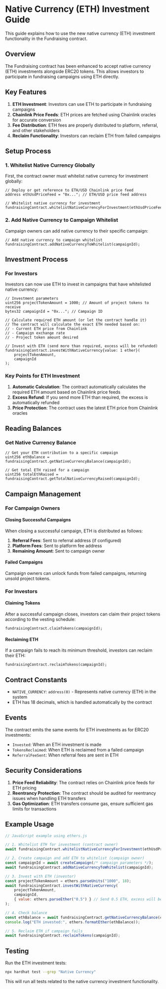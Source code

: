 # Native Currency (ETH) Investment Guide

This guide explains how to use the new native currency (ETH) investment functionality in the Fundraising contract.

## Overview

The Fundraising contract has been enhanced to accept native currency (ETH) investments alongside ERC20 tokens. This allows investors to participate in fundraising campaigns using ETH directly.

## Key Features

1. **ETH Investment**: Investors can use ETH to participate in fundraising campaigns
2. **Chainlink Price Feeds**: ETH prices are fetched using Chainlink oracles for accurate conversion
3. **Fee Distribution**: ETH fees are properly distributed to platform, referral, and other stakeholders
4. **Reclaim Functionality**: Investors can reclaim ETH from failed campaigns

## Setup Process

### 1. Whitelist Native Currency Globally

First, the contract owner must whitelist native currency for investment globally:

```solidity
// Deploy or get reference to ETH/USD Chainlink price feed
address ethUsdPriceFeed = "0x..."; // ETH/USD price feed address

// Whitelist native currency for investment
fundraisingContract.whitelistNativeCurrencyForInvestment(ethUsdPriceFeed);
```

### 2. Add Native Currency to Campaign Whitelist

Campaign owners can add native currency to their specific campaign:

```solidity
// Add native currency to campaign whitelist
fundraisingContract.addNativeCurrencyToWhitelist(campaignId);
```

## Investment Process

### For Investors

Investors can now use ETH to invest in campaigns that have whitelisted native currency:

```solidity
// Investment parameters
uint256 projectTokenAmount = 1000; // Amount of project tokens to receive
bytes32 campaignId = "0x..."; // Campaign ID

// Calculate required ETH amount (or let the contract handle it)
// The contract will calculate the exact ETH needed based on:
// - Current ETH price from Chainlink
// - Campaign exchange rate
// - Project token amount desired

// Invest with ETH (send more than required, excess will be refunded)
fundraisingContract.investWithNativeCurrency{value: 1 ether}(
    projectTokenAmount,
    campaignId
);
```

### Key Points for ETH Investment

1. **Automatic Calculation**: The contract automatically calculates the required ETH amount based on Chainlink price feeds
2. **Excess Refund**: If you send more ETH than required, the excess is automatically refunded
3. **Price Protection**: The contract uses the latest ETH price from Chainlink oracles

## Reading Balances

### Get Native Currency Balance

```solidity
// Get your ETH contribution to a specific campaign
uint256 ethBalance = fundraisingContract.getNativeCurrencyBalance(campaignId);

// Get total ETH raised for a campaign
uint256 totalEthRaised = fundraisingContract.getTotalNativeCurrencyRaised(campaignId);
```

## Campaign Management

### For Campaign Owners

#### Closing Successful Campaigns

When closing a successful campaign, ETH is distributed as follows:

1. **Referral Fees**: Sent to referral address (if configured)
2. **Platform Fees**: Sent to platform fee address
3. **Remaining Amount**: Sent to campaign owner

#### Failed Campaigns

Campaign owners can unlock funds from failed campaigns, returning unsold project tokens.

### For Investors

#### Claiming Tokens

After a successful campaign closes, investors can claim their project tokens according to the vesting schedule:

```solidity
fundraisingContract.claimTokens(campaignId);
```

#### Reclaiming ETH

If a campaign fails to reach its minimum threshold, investors can reclaim their ETH:

```solidity
fundraisingContract.reclaimTokens(campaignId);
```

## Contract Constants

- `NATIVE_CURRENCY`: `address(0)` - Represents native currency (ETH) in the system
- ETH has 18 decimals, which is handled automatically by the contract

## Events

The contract emits the same events for ETH investments as for ERC20 investments:

- `Invested`: When an ETH investment is made
- `TokensReclaimed`: When ETH is reclaimed from a failed campaign
- `ReferralFeeSent`: When referral fees are sent in ETH

## Security Considerations

1. **Price Feed Reliability**: The contract relies on Chainlink price feeds for ETH pricing
2. **Reentrancy Protection**: The contract should be audited for reentrancy issues when handling ETH transfers
3. **Gas Optimization**: ETH transfers consume gas, ensure sufficient gas limits for transactions

## Example Usage

```javascript
// JavaScript example using ethers.js

// 1. Whitelist ETH for investment (contract owner)
await fundraisingContract.whitelistNativeCurrencyForInvestment(ethUsdPriceFeedAddress);

// 2. Create campaign and add ETH to whitelist (campaign owner)
const campaignId = await createCampaign(/* campaign parameters */);
await fundraisingContract.addNativeCurrencyToWhitelist(campaignId);

// 3. Invest with ETH (investor)
const projectTokenAmount = ethers.parseUnits("1000", 18);
await fundraisingContract.investWithNativeCurrency(
    projectTokenAmount,
    campaignId,
    { value: ethers.parseEther("0.5") } // Send 0.5 ETH, excess will be refunded
);

// 4. Check balance
const ethBalance = await fundraisingContract.getNativeCurrencyBalance(campaignId);
console.log("ETH invested:", ethers.formatEther(ethBalance));

// 5. Reclaim ETH if campaign fails
await fundraisingContract.reclaimTokens(campaignId);
```

## Testing

Run the ETH investment tests:

```bash
npx hardhat test --grep "Native Currency"
```

This will run all tests related to the native currency investment functionality.
